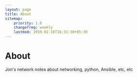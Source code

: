 ```yaml
---
layout: page
title: About
sitemap:
    priority: 1.0
    changefreq: weekly
    lastmod: 2019-01-10T16:31:30+05:30
---
```

# About
Jon's network notes about networking, python, Ansible, etc, etc
